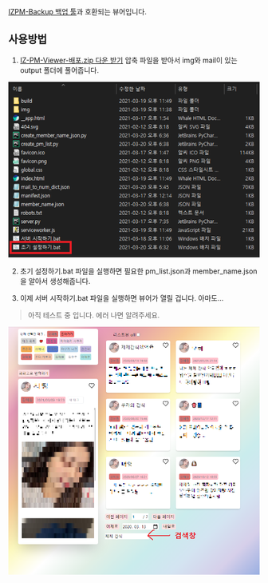 [IZPM-Backup 백업 툴](https://github.com/mdsnins/IZPM-Backup)과 호환되는 뷰어입니다.

## 사용방법

1. [IZ-PM-Viewer-배포.zip 다운 받기](https://github.com/twinstae/izone-pm-viewer/raw/main/IZ-PM-Viewer-%EB%B0%B0%ED%8F%AC.zip)
압축 파일을 받아서 img와 mail이 있는 output 폴더에 풀어줍니다.

![](https://github.com/twinstae/izone-pm-viewer/raw/main/%EC%98%88%EC%8B%9C.png)

2. 초기 설정하기.bat 파일을 실행하면 필요한 pm_list.json과 member_name.json을 알아서 생성해줍니다.

3. 이제 서버 시작하기.bat 파일을 실행하면 뷰어가 열릴 겁니다. 아마도...

> 아직 테스트 중 입니다.
> 에러 나면 알려주세요.

![](https://raw.githubusercontent.com/twinstae/izone-pm-viewer/main/%EA%B2%80%EC%83%89.png)
